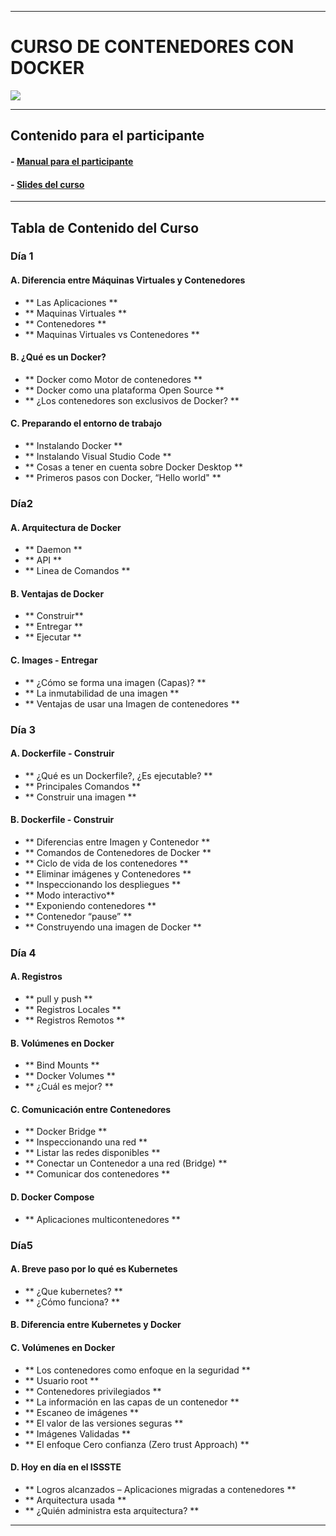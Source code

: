 ------------
# CURSO DE CONTENEDORES CON DOCKER

![](https://www.docker.com/wp-content/uploads/2022/03/horizontal-logo-monochromatic-white.png)

------------

## Contenido para el participante
#### - [Manual para el participante](https://docs.google.com/document/d/1nyzjCzg5vTN08p_gtR_6MviqHuIss-xM/edit?usp=sharing&ouid=103859002972110344283&rtpof=true&sd=true "EL manual para el participante")
#### - [Slides del curso](https://docs.google.com/presentation/d/1VylmSUChDqxTMC_A-JK-Ckg3pWCoFNRj/edit?usp=sharing&ouid=103859002972110344283&rtpof=true&sd=true "Las slides del curso")

------------

## Tabla de Contenido del Curso
### Día 1
#### A. Diferencia entre Máquinas Virtuales y Contenedores
- ** Las Aplicaciones ** 
- ** Maquinas Virtuales **
- ** Contenedores **
- ** Maquinas Virtuales vs Contenedores **

#### B. ¿Qué es un Docker?
- ** Docker como Motor de contenedores **
- ** Docker como una plataforma Open Source **
- ** ¿Los contenedores son exclusivos de Docker? **

#### C. Preparando el entorno de trabajo
- ** Instalando Docker **
- ** Instalando Visual Studio Code **
- ** Cosas a tener en cuenta sobre Docker Desktop **
- ** Primeros pasos con Docker, “Hello world" **

### Día2
#### A. Arquitectura de Docker
- ** Daemon **
- ** API **
- ** Linea de Comandos **

#### B. Ventajas de Docker
- ** Construir**
- ** Entregar **
- ** Ejecutar **

#### C. Images - Entregar
- ** ¿Cómo se forma una imagen (Capas)? **
- ** La inmutabilidad de una imagen **
- ** Ventajas de usar una Imagen de contenedores **

### Día 3
#### A. Dockerfile - Construir
- ** ¿Qué es un Dockerfile?, ¿Es ejecutable? **
- ** Principales Comandos **
- ** Construir una imagen **

#### B. Dockerfile - Construir
- ** Diferencias entre Imagen y Contenedor **
- ** Comandos de Contenedores de Docker **
- ** Ciclo de vida de los contenedores **
- ** Eliminar imágenes y Contenedores **
- ** Inspeccionando los despliegues **
- ** Modo interactivo**
- ** Exponiendo contenedores **
- ** Contenedor “pause” **
- ** Construyendo una imagen de Docker **

### Día 4 
#### A. Registros
- ** pull y push **
- ** Registros Locales **
- ** Registros Remotos **

#### B. Volúmenes en Docker
- ** Bind Mounts **
- ** Docker Volumes **
- ** ¿Cuál es mejor? **

#### C. Comunicación entre Contenedores
- ** Docker Bridge **
- ** Inspeccionando una red **
- ** Listar las redes disponibles **
- ** Conectar un Contenedor a una red (Bridge) **
- ** Comunicar dos contenedores **

#### D. Docker Compose
- ** Aplicaciones multicontenedores **

### Día5
#### A. Breve paso por lo qué es Kubernetes
- ** ¿Que kubernetes? **
- ** ¿Cómo funciona? **

#### B. Diferencia entre Kubernetes y Docker

#### C. Volúmenes en Docker
- ** Los contenedores como enfoque en la seguridad **
- ** Usuario root **
- ** Contenedores privilegiados **
- ** La información en las capas de un contenedor **
- ** Escaneo de imágenes **
- ** El valor de las versiones seguras **
- ** Imágenes Validadas **
- ** El enfoque Cero confianza (Zero trust Approach) **

#### D. Hoy en día en el ISSSTE
- ** Logros alcanzados – Aplicaciones migradas a contenedores **
- ** Arquitectura usada **
- ** ¿Quién administra esta arquitectura? **

------------

